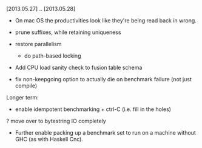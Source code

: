 

[2013.05.27] .. [2013.05.28]

 * On mac OS the productivities look like they're being read back in wrong.
 * prune suffixes, while retaining uniqueness
 
 * restore parallelism
   * do path-based locking

 * Add CPU load sanity check to fusion table schema

 * fix non-keepgoing option to actually die on benchmark failure (not just compile)

Longer term:

 * enable idempotent benchmarking + ctrl-C (i.e. fill in the holes)
 
 ? move over to bytestring IO completely
 
 * Further enable packing up a benchmark set to run on a machine
   without GHC (as with Haskell Cnc).
